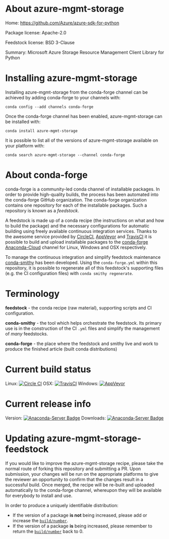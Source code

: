About azure-mgmt-storage
========================

Home: https://github.com/Azure/azure-sdk-for-python

Package license: Apache-2.0

Feedstock license: BSD 3-Clause

Summary: Microsoft Azure Storage Resource Management Client Library for Python



Installing azure-mgmt-storage
=============================

Installing azure-mgmt-storage from the conda-forge channel can be achieved by adding conda-forge to your channels with:

```
conda config --add channels conda-forge
```

Once the conda-forge channel has been enabled, azure-mgmt-storage can be installed with:

```
conda install azure-mgmt-storage
```

It is possible to list all of the versions of azure-mgmt-storage available on your platform with:

```
conda search azure-mgmt-storage --channel conda-forge
```


About conda-forge
=================

conda-forge is a community-led conda channel of installable packages.
In order to provide high-quality builds, the process has been automated into the
conda-forge GitHub organization. The conda-forge organization contains one repository 
for each of the installable packages. Such a repository is known as a *feedstock*.

A feedstock is made up of a conda recipe (the instructions on what and how to build
the package) and the necessary configurations for automatic building using freely
available continuous integration services. Thanks to the awesome service provided by
[CircleCI](https://circleci.com/), [AppVeyor](http://www.appveyor.com/)
and [TravisCI](https://travis-ci.org/) it is possible to build and upload installable
packages to the [conda-forge](https://anaconda.org/conda-forge)
[Anaconda-Cloud](http://docs.anaconda.org/) channel for Linux, Windows and OSX respectively.

To manage the continuous integration and simplify feedstock maintenance
[conda-smithy](http://github.com/conda-forge/conda-smithy) has been developed.
Using the ``conda-forge.yml`` within this repository, it is possible to regenerate all of
this feedstock's supporting files (e.g. the CI configuration files) with ``conda smithy regenerate``.


Terminology
===========

**feedstock** - the conda recipe (raw material), supporting scripts and CI configuration.

**conda-smithy** - the tool which helps orchestrate the feedstock.
                   Its primary use is in the construction of the CI ``.yml`` files
                   and simplify the management of *many* feedstocks.

**conda-forge** - the place where the feedstock and smithy live and work to
                  produce the finished article (built conda distributions)

Current build status
====================

Linux: [![Circle CI](https://circleci.com/gh/conda-forge/azure-mgmt-storage-feedstock.svg?style=svg)](https://circleci.com/gh/conda-forge/azure-mgmt-storage-feedstock)
OSX: [![TravisCI](https://travis-ci.org/conda-forge/azure-mgmt-storage-feedstock.svg?branch=master)](https://travis-ci.org/conda-forge/azure-mgmt-storage-feedstock) 
Windows: [![AppVeyor](https://ci.appveyor.com/api/projects/status/github/conda-forge/azure-mgmt-storage-feedstock?svg=True)](https://ci.appveyor.com/project/conda-forge/azure-mgmt-storage-feedstock/branch/master)

Current release info
====================
Version: [![Anaconda-Server Badge](https://anaconda.org/conda-forge/azure-mgmt-storage/badges/version.svg)](https://anaconda.org/conda-forge/azure-mgmt-storage)
Downloads: [![Anaconda-Server Badge](https://anaconda.org/conda-forge/azure-mgmt-storage/badges/downloads.svg)](https://anaconda.org/conda-forge/azure-mgmt-storage)


Updating azure-mgmt-storage-feedstock
=====================================

If you would like to improve the azure-mgmt-storage recipe, please take the normal
route of forking this repository and submitting a PR. Upon submission, your changes will
be run on the appropriate platforms to give the reviewer an opportunity to confirm that the
changes result in a successful build. Once merged, the recipe will be re-built and uploaded
automatically to the conda-forge channel, whereupon they will be available for everybody to
install and use.

In order to produce a uniquely identifiable distribution:
 * If the version of a package **is not** being increased, please add or increase
   the [``build/number``](http://conda.pydata.org/docs/building/meta-yaml.html#build-number-and-string). 
 * If the version of a package **is** being increased, please remember to return
   the [``build/number``](http://conda.pydata.org/docs/building/meta-yaml.html#build-number-and-string)
   back to 0.
